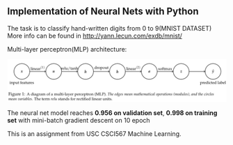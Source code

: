 ## Implementation of Neural Nets with Python 

The task is to classify hand-written digits from 0 to 9(MNIST DATASET) More info can be found in http://yann.lecun.com/exdb/mnist/

Multi-layer perceptron(MLP) architecture: 

![Image of MLP](https://github.com/wenhuanghuang/ML_Algorithms/blob/main/NeuralNetworks/MLP_diagram.png)

The neural net model reaches **0.956 on validation set**, **0.998 on training set** with mini-batch gradient descent on 10 epoch

This is an assignment from USC CSCI567 Machine Learning.